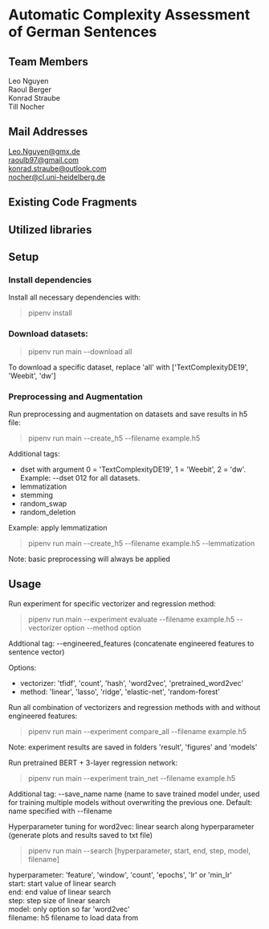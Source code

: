 # Automatic Complexity Assessment of German Sentences
## Team Members
Leo Nguyen </br>
Raoul Berger </br>
Konrad Straube </br>
Till Nocher </br>

## Mail Addresses
Leo.Nguyen@gmx.de </br>
raoulb97@gmail.com </br>
konrad.straube@outlook.com </br>
nocher@cl.uni-heidelberg.de </br>


## Existing Code Fragments
## Utilized libraries

## Setup

### Install dependencies
Install all necessary dependencies with:

> pipenv install 

### Download datasets: 

> pipenv run main --download all

To download a specific dataset, replace 'all' with ['TextComplexityDE19', 'Weebit', 'dw']

### Preprocessing and Augmentation
Run preprocessing and augmentation on datasets and save results in h5 file:

> pipenv run main --create_h5 --filename example.h5 

Additional tags: 
- dset with argument 0 = 'TextComplexityDE19', 1 = 'Weebit', 2 = 'dw'. Example: --dset 012 for all datasets.
- lemmatization
- stemming
- random_swap
- random_deletion

Example: apply lemmatization

> pipenv run main --create_h5 --filename example.h5 --lemmatization

Note: basic preprocessing will always be applied 


## Usage

Run experiment for specific vectorizer and regression method:

> pipenv run main --experiment evaluate --filename example.h5 --vectorizer option --method option 

Addtional tag: --engineered_features (concatenate engineered features to sentence vector)

Options:

- vectorizer: 'tfidf', 'count', 'hash', 'word2vec', 'pretrained_word2vec'
- method: 'linear', 'lasso', 'ridge', 'elastic-net', 'random-forest' 

Run all combination of vectorizers and regression methods with and without engineered features:

> pipenv run main --experiment compare_all --filename example.h5

Note: experiment results are saved in folders 'result', 'figures' and 'models'

Run pretrained BERT + 3-layer regression network:

> pipenv run main --experiment train_net --filename example.h5

Additional tag: --save_name name (name to save trained model under, used for training multiple models without overwriting the previous one. Default: name specified with --filename

Hyperparameter tuning for word2vec: linear search along hyperparameter (generate plots and results saved to txt file)

> pipenv run main --search [hyperparameter, start, end, step, model, filename]

hyperparameter: 'feature', 'window', 'count', 'epochs', 'lr' or 'min_lr' </br>
start: start value of linear search </br>
end: end value of linear search </br>
step: step size of linear search </br>
model: only option so far 'word2vec' </br>
filename: h5 filename to load data from </br>








